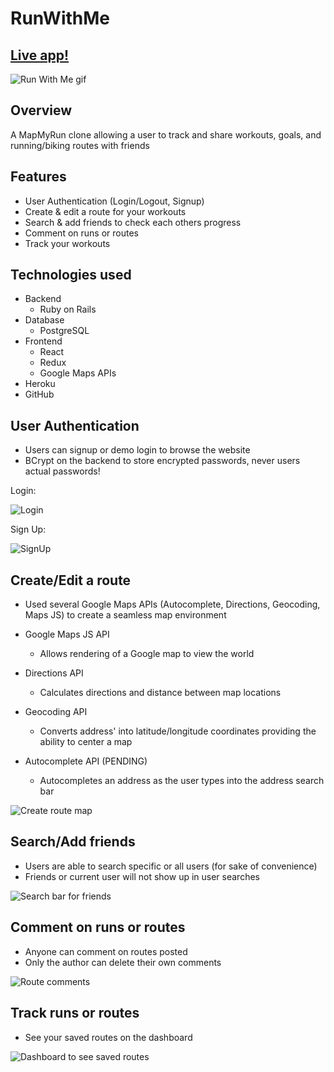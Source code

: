 # RunWithMe
## [Live app!](https://runwithme-aa.herokuapp.com/)
![Run With Me gif](https://raw.githubusercontent.com/iamdanahn/RunWithMe/main/app/assets/images/RunWithMe.gif)

## Overview
A MapMyRun clone allowing a user to track and share workouts, goals, and running/biking routes with friends

## Features
* User Authentication (Login/Logout, Signup)
* Create & edit a route for your workouts
* Search & add friends to check each others progress
* Comment on runs or routes
* Track your workouts

## Technologies used
* Backend
  * Ruby on Rails
* Database
  * PostgreSQL
* Frontend
  * React
  * Redux
  * Google Maps APIs
* Heroku
* GitHub

## User Authentication
- Users can signup or demo login to browse the website
- BCrypt on the backend to store encrypted passwords, never users actual passwords!

Login:

![Login](https://raw.githubusercontent.com/iamdanahn/RunWithMe/main/app/assets/images/LogIn.png)

Sign Up:

![SignUp](https://raw.githubusercontent.com/iamdanahn/RunWithMe/main/app/assets/images/SignUp.png)


## Create/Edit a route
- Used several Google Maps APIs (Autocomplete, Directions, Geocoding, Maps JS) to create a seamless map environment

- Google Maps JS API
  - Allows rendering of a Google map to view the world

- Directions API
  - Calculates directions and distance between map locations

- Geocoding API
  - Converts address' into latitude/longitude coordinates providing the ability to center a map

- Autocomplete API (PENDING)
  - Autocompletes an address as the user types into the address search bar

![Create route map](https://raw.githubusercontent.com/iamdanahn/RunWithMe/main/app/assets/images/RunWithMe.png)

## Search/Add friends
- Users are able to search specific or all users (for sake of convenience)
- Friends or current user will not show up in user searches

![Search bar for friends]()

## Comment on runs or routes
- Anyone can comment on routes posted
- Only the author can delete their own comments

![Route comments]()

## Track runs or routes
- See your saved routes on the dashboard

![Dashboard to see saved routes]()
